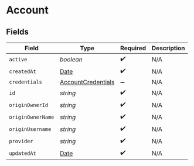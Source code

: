 # Account


## Fields

| Field                                                                                         | Type                                                                                          | Required                                                                                      | Description                                                                                   |
| --------------------------------------------------------------------------------------------- | --------------------------------------------------------------------------------------------- | --------------------------------------------------------------------------------------------- | --------------------------------------------------------------------------------------------- |
| `active`                                                                                      | *boolean*                                                                                     | :heavy_check_mark:                                                                            | N/A                                                                                           |
| `createdAt`                                                                                   | [Date](https://developer.mozilla.org/en-US/docs/Web/JavaScript/Reference/Global_Objects/Date) | :heavy_check_mark:                                                                            | N/A                                                                                           |
| `credentials`                                                                                 | [AccountCredentials](../../models/shared/accountcredentials.md)                               | :heavy_minus_sign:                                                                            | N/A                                                                                           |
| `id`                                                                                          | *string*                                                                                      | :heavy_check_mark:                                                                            | N/A                                                                                           |
| `originOwnerId`                                                                               | *string*                                                                                      | :heavy_check_mark:                                                                            | N/A                                                                                           |
| `originOwnerName`                                                                             | *string*                                                                                      | :heavy_check_mark:                                                                            | N/A                                                                                           |
| `originUsername`                                                                              | *string*                                                                                      | :heavy_check_mark:                                                                            | N/A                                                                                           |
| `provider`                                                                                    | *string*                                                                                      | :heavy_check_mark:                                                                            | N/A                                                                                           |
| `updatedAt`                                                                                   | [Date](https://developer.mozilla.org/en-US/docs/Web/JavaScript/Reference/Global_Objects/Date) | :heavy_check_mark:                                                                            | N/A                                                                                           |